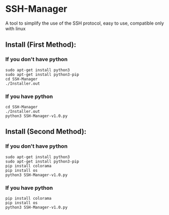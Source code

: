 # SSH-Manager
A tool to simplify the use of the SSH protocol, easy to use, compatible only with linux

## Install (First Method):
### If you don't have python
    sudo apt-get install python3
    sudo apt-get install python3-pip
    cd SSH-Manager
    ./Installer.out

### If you have python
    cd SSH-Manager
    ./Installer.out
    python3 SSH-Manager-v1.0.py

## Install (Second Method):
### If you don't have python
    sudo apt-get install python3
    sudo apt-get install python3-pip
    pip install colorama
    pip install os
    python3 SSH-Manager-v1.0.py

### If you have python
    pip install colorama
    pip install os
    python3 SSH-Manager-v1.0.py

